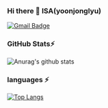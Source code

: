 ### Hi there 👋 ISA(yoonjonglyu)
[![Gmail Badge](https://img.shields.io/badge/Gmail-d14836?style=flat-square&logo=Gmail&logoColor=white&link=mailto:yunjonglyu@gmail.com)](mailto:yunjonglyu1@gmail.com)

### GitHub Stats⚡
![Anurag's github stats](https://github-readme-stats.vercel.app/api?username=yoonjonglyu&count_private=true&show_icons=true&theme=radical)

### languages ⚡
[![Top Langs](https://github-readme-stats.vercel.app/api/top-langs/?username=yoonjonglyu&hide=html,css)](https://github.com/anuraghazra/github-readme-stats)

	
<!--
**yoonjonglyu/yoonjonglyu** is a ✨ _special_ ✨ repository because its `README.md` (this file) appears on your GitHub profile.

Here are some ideas to get you started:

- 🔭 I’m currently working on ...
- 🌱 I’m currently learning ...
- 👯 I’m looking to collaborate on ...
- 🤔 I’m looking for help with ...
- 💬 Ask me about ...
- 📫 How to reach me: ...
- 😄 Pronouns: ...
- ⚡ Fun fact: ...
-->
